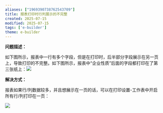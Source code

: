 ```yaml
---
aliases: ["1969390738762543709"]
title: 报表打印时行列展示的不完整
created: 2025-07-15
modified: 2025-07-15
tags: ['e-builder']
theme: e-builder
---
```


**问题描述：**

如下图所示，报表中一行有多个字段，但是在打印时，后半部分字段展示在另一页上，导致打印的不完整。如下图所示，报表中“企业性质”后面的字段都打印在了第三张纸上：![](https://myhelpdoc.oss-cn-heyuan.aliyuncs.com/mdimages/4bfff4a67d0918da7f4bbcb28578aa22.jpg)

**解决方式：**

报表如果行/列数据较多，并且想展示在一页的话，可以在打印设置-工作表中开启所有行/列打印在一页：

![](https://myhelpdoc.oss-cn-heyuan.aliyuncs.com/mdimages/31ad01b24a86d0e7bbd9d6a09bb6e2b5.jpg)

